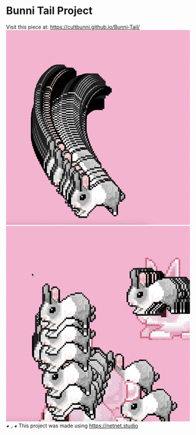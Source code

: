 # Bunni Tail Project

Visit this piece at: https://cultbunni.github.io/Bunni-Tail/
![screenshot piece](bunni-trails-screenshot.png) ![screenshot 2](bunni-stacks-screenshot.png)
◕ ◞ ◕ This project was made using https://netnet.studio
